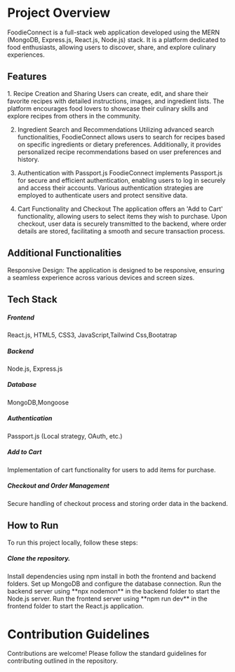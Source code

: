 <h1>Project Overview</h1>

FoodieConnect is a full-stack web application developed using the MERN (MongoDB, Express.js, React.js, Node.js) stack. It is a platform dedicated to food enthusiasts, allowing users to discover, share, and explore culinary experiences.

<h2>Features</h2>
1. Recipe Creation and Sharing
Users can create, edit, and share their favorite recipes with detailed instructions, images, and ingredient lists. The platform encourages food lovers to showcase their culinary skills and explore recipes from others in the community.

2. Ingredient Search and Recommendations
Utilizing advanced search functionalities, FoodieConnect allows users to search for recipes based on specific ingredients or dietary preferences. Additionally, it provides personalized recipe recommendations based on user preferences and history.


3. Authentication with Passport.js
FoodieConnect implements Passport.js for secure and efficient authentication, enabling users to log in securely and access their accounts. Various authentication strategies are employed to authenticate users and protect sensitive data.

4. Cart Functionality and Checkout
The application offers an 'Add to Cart' functionality, allowing users to select items they wish to purchase. Upon checkout, user data is securely transmitted to the backend, where order details are stored, facilitating a smooth and secure transaction process.

<h2>Additional Functionalities</h2>

Responsive Design: The application is designed to be responsive, ensuring a seamless experience across various devices and screen sizes.

<h2>Tech Stack</h2>
<h5>Frontend</h5>React.js, HTML5, CSS3, JavaScript,Tailwind Css,Bootatrap
<h5>Backend</h5> Node.js, Express.js
<h5>Database</h5> MongoDB,Mongoose
<h5>Authentication </h5>Passport.js (Local strategy, OAuth, etc.)
<h5>Add to Cart</h5> Implementation of cart functionality for users to add items for purchase.
<h5>Checkout and Order Management</h5> Secure handling of checkout process and storing order data in the backend.
<h2>How to Run</h2>
To run this project locally, follow these steps:

<h5>Clone the repository.</h5>
Install dependencies using npm install in both the frontend and backend folders.
Set up MongoDB and configure the database connection.
Run the backend server using **npx nodemon** in the backend folder to start the Node.js server.
Run the frontend server using **npm run dev** in the frontend folder to start the React.js application.
<h1>Contribution Guidelines</h1>
Contributions are welcome! Please follow the standard guidelines for contributing outlined in the repository.





